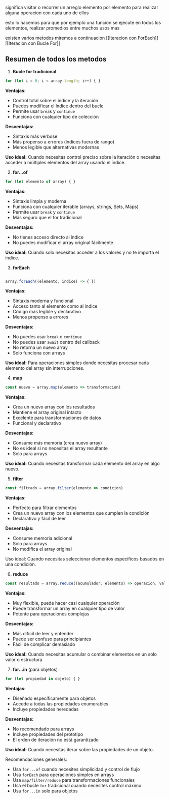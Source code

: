 significa visitar o recorrer un arreglo elemento por elemento para realizar alguna operacion con cada uno de ellos

esto lo hacemos para que por ejemplo una funcion se ejecute en todos los elementos, realizar promedios entre muchos usos mas 

existen varios metodos miremos a continuacion
[[Iteracion con ForEach]] 
[[Iteracion con Bucle For]]

## Resumen de todos los metodos 

1. **Bucle for tradicional**

```javascript
for (let i = 0; i < array.length; i++) { }
```

**Ventajas:**

- Control total sobre el índice y la iteración
- Puedes modificar el índice dentro del bucle
- Permite usar `break` y `continue`
- Funciona con cualquier tipo de colección

**Desventajas:**

- Sintaxis más verbose
- Más propenso a errores (índices fuera de rango)
- Menos legible que alternativas modernas

**Uso ideal:** Cuando necesitas control preciso sobre la iteración o necesitas acceder a múltiples elementos del array usando el índice.

2. **for...of**

```javascript
for (let elemento of array) { }
```

**Ventajas:**

- Sintaxis limpia y moderna
- Funciona con cualquier iterable (arrays, strings, Sets, Maps)
- Permite usar `break` y `continue`
- Más seguro que el for tradicional

**Desventajas:**

- No tienes acceso directo al índice
- No puedes modificar el array original fácilmente

**Uso ideal:** Cuando solo necesitas acceder a los valores y no te importa el índice.

3. **forEach**
```javascript

array.forEach((elemento, indice) => { })
```

**Ventajas:**

- Sintaxis moderna y funcional
- Acceso tanto al elemento como al índice
- Código más legible y declarativo
- Menos propenso a errores

**Desventajas:**

- No puedes usar `break` o `continue`
- No puedes usar `await` dentro del callback
- No retorna un nuevo array
- Solo funciona con arrays

**Uso ideal:** Para operaciones simples donde necesitas procesar cada elemento del array sin interrupciones.

4. **map**

```javascript
const nuevo = array.map(elemento => transformacion)
```

**Ventajas:**

- Crea un nuevo array con los resultados
- Mantiene el array original intacto
- Excelente para transformaciones de datos
- Funcional y declarativo

**Desventajas:**

- Consume más memoria (crea nuevo array)
- No es ideal si no necesitas el array resultante
- Solo para arrays

**Uso ideal:** Cuando necesitas transformar cada elemento del array en algo nuevo.

5. **filter**

```javascript
const filtrado = array.filter(elemento => condicion)
```

**Ventajas:**

- Perfecto para filtrar elementos
- Crea un nuevo array con los elementos que cumplen la condición
- Declarativo y fácil de leer

**Desventajas:**

- Consume memoria adicional
- Solo para arrays
- No modifica el array original

Uso ideal: Cuando necesitas seleccionar elementos específicos basados en una condición.

6. **reduce**

```javascript
const resultado = array.reduce((acumulador, elemento) => operacion, valorInicial)
```

**Ventajas:**

- Muy flexible, puede hacer casi cualquier operación
- Puede transformar un array en cualquier tipo de valor
- Potente para operaciones complejas

**Desventajas:**

- Más difícil de leer y entender
- Puede ser confuso para principiantes
- Fácil de complicar demasiado

**Uso ideal:** Cuando necesitas acumular o combinar elementos en un solo valor o estructura.

7. **for...in** (para objetos)
```javascript
for (let propiedad in objeto) { }
```

**Ventajas:**

- Diseñado específicamente para objetos
- Accede a todas las propiedades enumerables
- Incluye propiedades heredadas

**Desventajas:**

- No recomendado para arrays
- Incluye propiedades del prototipo
- El orden de iteración no está garantizado

**Uso ideal:** Cuando necesitas iterar sobre las propiedades de un objeto.

Recomendaciones generales:

- Usa `for...of` cuando necesites simplicidad y control de flujo
- Usa `forEach` para operaciones simples en arrays
- Usa `map/filter/reduce` para transformaciones funcionales
- Usa el bucle `for` tradicional cuando necesites control máximo
- Usa `for...in` solo para objetos